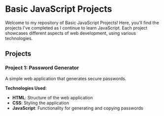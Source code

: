 # Basic JavaScript Projects

Welcome to my repository of Basic JavaScript Projects! Here, you'll find the projects I've completed as I continue to learn JavaScript. Each project showcases different aspects of web development, using various technologies.

## Projects

### Project 1: Password Generator
A simple web application that generates secure passwords. 

**Technologies Used**:
- **HTML**: Structure of the web application
- **CSS**: Styling the application
- **JavaScript**: Functionality for generating and copying passwords

